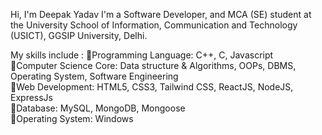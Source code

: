 Hi, I'm Deepak Yadav
I'm a Software Developer, and MCA (SE) student at the University School of Information, Communication and Technology (USICT), GGSIP University, Delhi. 


My skills include :
🔹️Programming Language: C++, C, Javascript                                           
🔹️Computer Science Core: Data structure & Algorithms, OOPs, DBMS, Operating System, Software Engineering                                
🔹️Web Development: HTML5, CSS3, Tailwind CSS, ReactJS, NodeJS, ExpressJs                                  
🔹️Database: MySQL, MongoDB, Mongoose                                                    
🔹️Operating System: Windows                                        

